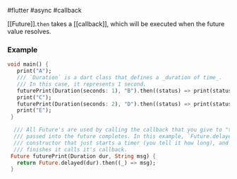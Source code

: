 #flutter #async #callback

[[Future]].`then` takes a [[callback]], which will be executed when the future value resolves.

### Example
```dart
void main() {
   print("A");
   /// `Duration` is a dart class that defines a _duration of time_. 
   /// In this case, it represents 1 second.
   futurePrint(Duration(seconds: 1), "B").then((status) => print(status)); 
   print("C");
   futurePrint(Duration(seconds: 2), "D").then((status) => print(status));
   print("E");
 }

  /// All Future's are used by calling the callback that you give to "then" when the callback
  /// passed into the future completes. In this example, `Future.delayed` is a special
  /// constructor that just starts a timer (you tell it how long), and then when that timer
  /// finishes it calls it's callback. 
 Future futurePrint(Duration dur, String msg) {
   return Future.delayed(dur).then((_) => msg);
 }
```